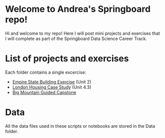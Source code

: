 # Welcome to Andrea's Springboard repo!

Hi and welcome to my repo! Here I will post mini projects and exercises that I will complete as part of the Springboard Data Science Career Track. 




# List of projects and exercises
Each folder contains a single excercise:
  - [Empire State Building Exercise](EmpireStateBuilding/README.md) (Unit 2)
 - [London Housing Case Study](LondonHousing/README.md) (Unit 4.3)
 - [Big Mountain Guided Capstone](GuidedCapstone/README.md)


# Data

All the data files used in these scripts or notebooks are stored in the Data folder.
